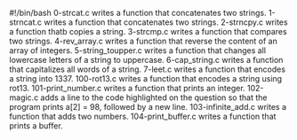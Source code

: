 #!/bin/bash
0-strcat.c writes a function that concatenates two strings.
1-strncat.c writes a function that concatenates two strings.
2-strncpy.c writes a function thatb copies a string.
3-strcmp.c writes a function that compares two strings.
4-rev_array.c writes a function that reverse the content of an array of integers.
5-string_toupper.c writes a function that changes all lowercase letters of a string to uppercase.
6-cap_string.c writes a function that capitalizes all words of a string.
7-leet.c writes a function that encodes a string into 1337.
100-rot13.c writes a function that encodes a string using rot13.
101-print_number.c writes a function that prints an integer.
102-magic.c adds a line to the code highlighted on the question so that the program prints a[2] = 98, followed by a new line.
103-infinite_add.c writes a function that adds two numbers.
104-print_buffer.c writes a function that prints a buffer.

